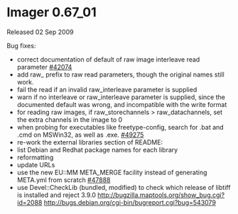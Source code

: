# Imager 0.67_01

Released 02 Sep 2009

Bug fixes:
- correct documentation of default of raw image interleave read parameter [#42074](https://github.com/tonycoz/imager/issues/42074) 
- add raw_ prefix to raw read parameters, though the original names still work. 
- fail the read if an invalid raw_interleave parameter is supplied 
- warn if no interleave or raw_interleave parameter is supplied, since the documented default was wrong, and incompatible with the write format 
- for reading raw images, if raw_storechannels > raw_datachannels, set the extra channels in the image to 0 
- when probing for executables like freetype-config, search for .bat and .cmd on MSWin32, as well as .exe. [#49275](https://github.com/tonycoz/imager/issues/49275) 
- re-work the external libraries section of README:
- list Debian and Redhat package names for each library
- reformatting
- update URLs 
- use the new EU::MM META_MERGE facility instead of generating META.yml from scratch [#47888](https://github.com/tonycoz/imager/issues/47888) 
- use Devel::CheckLib (bundled, modified) to check which release of libtiff is installed and reject 3.9.0 http://bugzilla.maptools.org/show_bug.cgi?id=2088 http://bugs.debian.org/cgi-bin/bugreport.cgi?bug=543079